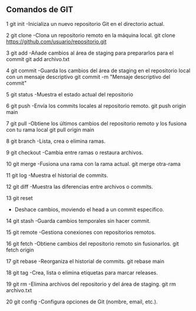 ## Comandos de GIT
1 git init
-Inicializa un nuevo repositorio Git en el directorio actual.

2 git clone
-Clona un repositorio remoto en la máquina local. 
git clone https://github.com/usuario/repositorio.git

3 git add
-Añade cambios al área de staging para prepararlos para el commit
git add archivo.txt

4 git commit
-Guarda los cambios del área de staging en el repositorio local con un mensaje descriptivo
git commit -m "Mensaje descriptivo del commit"

5 git status
-Muestra el estado actual del repositorio

6 git push
-Envía los commits locales al repositorio remoto.
git push origin main

7 git pull
-Obtiene los últimos cambios del repositorio remoto y los fusiona con tu rama local
git pull origin main

8 git branch
-Lista, crea o elimina ramas.

9 git checkout
-Cambia entre ramas o restaura archivos.

10 git merge
-Fusiona una rama con la rama actual.
git merge otra-rama

11 git log
-Muestra el historial de commits.

12 git diff
-Muestra las diferencias entre archivos o commits.

13 git reset
- Deshace cambios, moviendo el head a un commit específico.

14 git stash
-Guarda cambios temporales sin hacer commit.

15 git remote
-Gestiona conexiones con repositorios remotos.

16 git fetch
-Obtiene cambios del repositorio remoto sin fusionarlos.
git fetch origin

17 git rebase
-Reorganiza el historial de commits.
git rebase main

18 git tag
-Crea, lista o elimina etiquetas para marcar releases.

19 git rm
-Elimina archivos del repositorio y del área de staging.
git rm archivo.txt

20 git config
-Configura opciones de Git (nombre, email, etc.).
